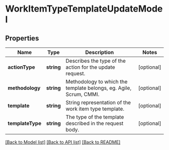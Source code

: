 # WorkItemTypeTemplateUpdateModel

## Properties
Name | Type | Description | Notes
------------ | ------------- | ------------- | -------------
**actionType** | **string** | Describes the type of the action for the update request. | [optional] 
**methodology** | **string** | Methodology to which the template belongs, eg. Agile, Scrum, CMMI. | [optional] 
**template** | **string** | String representation of the work item type template. | [optional] 
**templateType** | **string** | The type of the template described in the request body. | [optional] 

[[Back to Model list]](../README.md#documentation-for-models) [[Back to API list]](../README.md#documentation-for-api-endpoints) [[Back to README]](../README.md)


